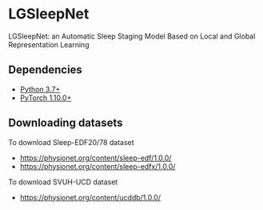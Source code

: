 # LGSleepNet
 LGSleepNet: an Automatic Sleep Staging Model Based on Local and Global Representation Learning
## Dependencies
* [Python 3.7+](https://www.continuum.io/downloads)
* [PyTorch 1.10.0+](https://pytorch.org/)

## Downloading datasets
To download Sleep-EDF20/78 dataset
* https://physionet.org/content/sleep-edf/1.0.0/
* https://physionet.org/content/sleep-edfx/1.0.0/

To download SVUH-UCD dataset
* https://physionet.org/content/ucddb/1.0.0/
